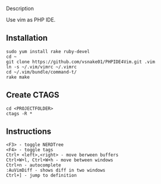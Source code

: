 Description

Use vim as PHP IDE.

Installation
--
    sudo yum install rake ruby-devel
    cd ~
    git clone https://github.com/vsnake01/PHPIDE4Vim.git .vim
    ln -s ~/.vim/vimrc ~/.vimrc
    cd ~/.vim/bundle/command-t/
    rake make
    
Create CTAGS
--
    cd <PROJECTFOLDER>
    ctags -R *

Instructions
--
    <F3> - toggle NERDTree
    <F4> - toggle tags
    Ctrl+ <left>,<right> - move berween buffers
    Ctrl+W+l, Ctrl+W+h - move between windows
    Ctrl+n - autocomplete
    :AuVimDiff - shows diff in two windows
    Ctrl+] - jump to definition
